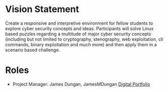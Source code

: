 # Vision Statement
Create a responsive and interpretive environment for fellow students to explore cyber security concepts and ideas. Participants will solve Linux based puzzles regarding a multitude of major cyber security concepts (including but not limited to cryptography, stenography, web exploitation, cli commands, binary exploitation and much more) and then apply them in a scenario based challenge.

# Roles 
- Project Manager: James Dungan, JamesMDungan [Digital Portfolio](https://codermerlin.academy/users/james-dungan/Digital%20Portfolio) 

